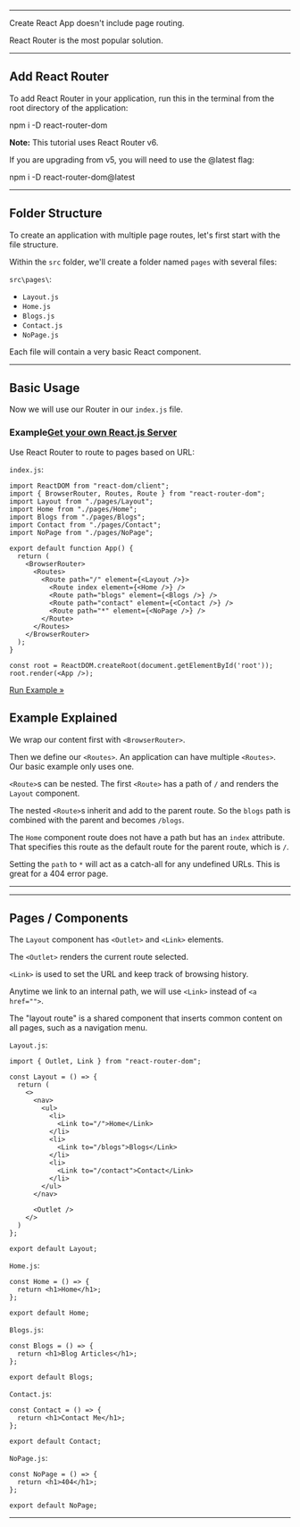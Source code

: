 ___

Create React App doesn't include page routing.

React Router is the most popular solution.

___

## Add React Router

To add React Router in your application, run this in the terminal from the root directory of the application:

npm i -D react-router-dom

**Note:** This tutorial uses React Router v6.

If you are upgrading from v5, you will need to use the @latest flag:

npm i -D react-router-dom@latest

___

## Folder Structure

To create an application with multiple page routes, let's first start with the file structure.

Within the `src` folder, we'll create a folder named `pages` with several files:

`src\pages\`:

-   `Layout.js`
-   `Home.js`
-   `Blogs.js`
-   `Contact.js`
-   `NoPage.js`

Each file will contain a very basic React component.

___

## Basic Usage

Now we will use our Router in our `index.js` file.

### Example[Get your own React.js Server](https://www.w3schools.com/spaces/ "W3Schools Spaces")

Use React Router to route to pages based on URL:

`index.js`:

    import ReactDOM from "react-dom/client";
    import { BrowserRouter, Routes, Route } from "react-router-dom";
    import Layout from "./pages/Layout";
    import Home from "./pages/Home";
    import Blogs from "./pages/Blogs";
    import Contact from "./pages/Contact";
    import NoPage from "./pages/NoPage";
    
    export default function App() {
      return (
        <BrowserRouter>
          <Routes>
            <Route path="/" element={<Layout />}>
              <Route index element={<Home />} />
              <Route path="blogs" element={<Blogs />} />
              <Route path="contact" element={<Contact />} />
              <Route path="*" element={<NoPage />} />
            </Route>
          </Routes>
        </BrowserRouter>
      );
    }
    
    const root = ReactDOM.createRoot(document.getElementById('root'));
    root.render(<App />);

[Run Example »](https://www.w3schools.com/react/showreact.asp?filename=demo2_react_router)

## Example Explained

We wrap our content first with `<BrowserRouter>`.

Then we define our `<Routes>`. An application can have multiple `<Routes>`. Our basic example only uses one.

`<Route>`s can be nested. The first `<Route>` has a path of `/` and renders the `Layout` component.

The nested `<Route>`s inherit and add to the parent route. So the `blogs` path is combined with the parent and becomes `/blogs`.

The `Home` component route does not have a path but has an `index` attribute. That specifies this route as the default route for the parent route, which is `/`.

Setting the `path` to `*` will act as a catch-all for any undefined URLs. This is great for a 404 error page.

___

___

## Pages / Components

The `Layout` component has `<Outlet>` and `<Link>` elements.

The `<Outlet>` renders the current route selected.

`<Link>` is used to set the URL and keep track of browsing history.

Anytime we link to an internal path, we will use `<Link>` instead of `<a href="">`.

The "layout route" is a shared component that inserts common content on all pages, such as a navigation menu.

`Layout.js`:

    import { Outlet, Link } from "react-router-dom";
    
    const Layout = () => {
      return (
        <>
          <nav>
            <ul>
              <li>
                <Link to="/">Home</Link>
              </li>
              <li>
                <Link to="/blogs">Blogs</Link>
              </li>
              <li>
                <Link to="/contact">Contact</Link>
              </li>
            </ul>
          </nav>
    
          <Outlet />
        </>
      )
    };
    
    export default Layout;
    

`Home.js`:

    const Home = () => {
      return <h1>Home</h1>;
    };
    
    export default Home;
    

`Blogs.js`:

    const Blogs = () => {
      return <h1>Blog Articles</h1>;
    };
    
    export default Blogs;
    

`Contact.js`:

    const Contact = () => {
      return <h1>Contact Me</h1>;
    };
    
    export default Contact;
    

`NoPage.js`:

    const NoPage = () => {
      return <h1>404</h1>;
    };
    
    export default NoPage;
    

___